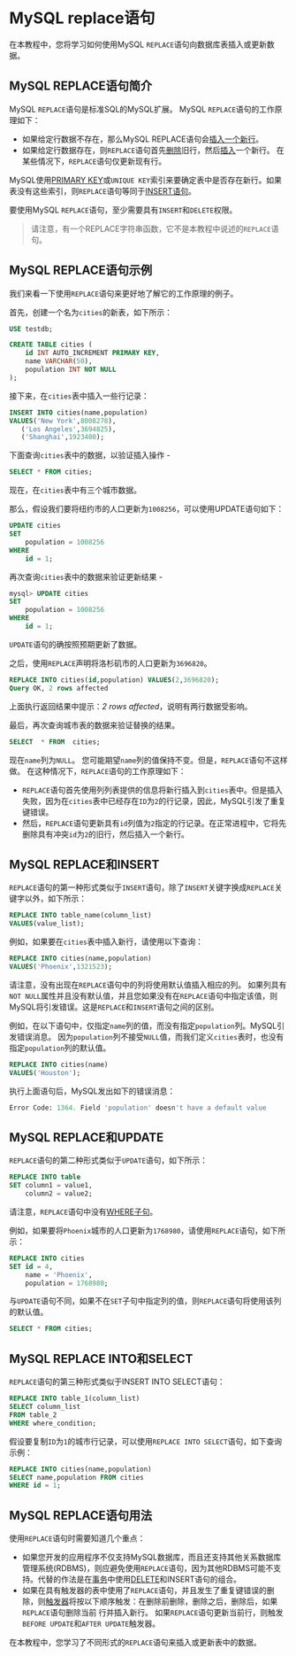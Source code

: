 # MySQL replace语句

在本教程中，您将学习如何使用MySQL `REPLACE`语句向数据库表插入或更新数据。

## MySQL REPLACE语句简介

MySQL `REPLACE`语句是标准SQL的MySQL扩展。 MySQL `REPLACE`语句的工作原理如下：

- 如果给定行数据不存在，那么MySQL REPLACE语句会[插入一个新行](./insert.html)。
- 如果给定行数据存在，则`REPLACE`语句首先[删除](./delete.htmll)旧行，然后[插入](./insert.html)一个新行。 在某些情况下，`REPLACE`语句仅更新现有行。

MySQL使用[PRIMARY KEY](./primarykey.html)或`UNIQUE KEY`索引来要确定表中是否存在新行。如果表没有这些索引，则`REPLACE`语句等同于[INSERT语句](./insert.html)。

要使用MySQL `REPLACE`语句，至少需要具有`INSERT`和`DELETE`权限。

> 请注意，有一个REPLACE字符串函数，它不是本教程中说述的`REPLACE`语句。

## MySQL REPLACE语句示例

我们来看一下使用`REPLACE`语句来更好地了解它的工作原理的例子。

首先，创建一个名为`cities`的新表，如下所示：

```sql
USE testdb;

CREATE TABLE cities (
    id INT AUTO_INCREMENT PRIMARY KEY,
    name VARCHAR(50),
    population INT NOT NULL
);
```

接下来，在`cities`表中插入一些行记录：

```sql
INSERT INTO cities(name,population)
VALUES('New York',8008278),
   ('Los Angeles',3694825),
   ('Shanghai',1923400);
```

下面查询`cities`表中的数据，以验证插入操作 - 

```sql
SELECT * FROM cities;
```

现在，在`cities`表中有三个城市数据。

那么，假设我们要将纽约市的人口更新为`1008256`，可以使用UPDATE语句如下：

```sql
UPDATE cities 
SET 
    population = 1008256
WHERE
    id = 1;
```

再次查询`cities`表中的数据来验证更新结果 - 

```sql
mysql> UPDATE cities 
SET 
    population = 1008256
WHERE
    id = 1;
```

`UPDATE`语句的确按照预期更新了数据。

之后，使用`REPLACE`声明将洛杉矶市的人口更新为`3696820`。

```sql
REPLACE INTO cities(id,population) VALUES(2,3696820);
Query OK, 2 rows affected
```

上面执行返回结果中提示：*2 rows affected*，说明有两行数据受影响。

最后，再次查询城市表的数据来验证替换的结果。

```sql
SELECT  * FROM  cities;
```

现在`name`列为`NULL`。 您可能期望`name`列的值保持不变。但是，`REPLACE`语句不这样做。 在这种情况下，`REPLACE`语句的工作原理如下：

- `REPLACE`语句首先使用列列表提供的信息将新行插入到`cities`表中。但是插入失败，因为在`cities`表中已经存在`ID`为`2`的行记录，因此，MySQL引发了重复键错误。
- 然后，`REPLACE`语句更新具有`id`列值为`2`指定的行记录。在正常进程中，它将先删除具有冲突`id`为`2`的旧行，然后插入一个新行。

## MySQL REPLACE和INSERT

`REPLACE`语句的第一种形式类似于`INSERT`语句，除了`INSERT`关键字换成`REPLACE`关键字以外，如下所示：

```sql
REPLACE INTO table_name(column_list)
VALUES(value_list);
```

例如，如果要在`cities`表中插入新行，请使用以下查询：

```sql
REPLACE INTO cities(name,population)
VALUES('Phoenix',1321523);
```

请注意，没有出现在`REPLACE`语句中的列将使用默认值插入相应的列。 如果列具有`NOT NULL`属性并且没有默认值，并且您如果没有在`REPLACE`语句中指定该值，则MySQL将引发错误。这是`REPLACE`和`INSERT`语句之间的区别。

例如，在以下语句中，仅指定`name`列的值，而没有指定`population`列。MySQL引发错误消息。 因为`population`列不接受`NULL`值，而我们定义`cities`表时，也没有指定`population`列的默认值。

```sql
REPLACE INTO cities(name)
VALUES('Houston');
```

执行上面语句后，MySQL发出如下的错误消息：

```sql
Error Code: 1364. Field 'population' doesn't have a default value
```

## MySQL REPLACE和UPDATE

`REPLACE`语句的第二种形式类似于`UPDATE`语句，如下所示：

```sql
REPLACE INTO table
SET column1 = value1,
    column2 = value2;
```

请注意，`REPLACE`语句中没有[WHERE子句](./where.html)。

例如，如果要将`Phoenix`城市的人口更新为`1768980`，请使用`REPLACE`语句，如下所示：

```sql
REPLACE INTO cities
SET id = 4,
    name = 'Phoenix',
    population = 1768980;
```

与`UPDATE`语句不同，如果不在`SET`子句中指定列的值，则`REPLACE`语句将使用该列的默认值。

```sql
SELECT * FROM cities;
```

## MySQL REPLACE INTO和SELECT

`REPLACE`语句的第三种形式类似于INSERT INTO SELECT语句：

```sql
REPLACE INTO table_1(column_list)
SELECT column_list
FROM table_2
WHERE where_condition;
```

假设要复制`ID`为`1`的城市行记录，可以使用`REPLACE INTO SELECT`语句，如下查询示例：

```sql
REPLACE INTO cities(name,population)
SELECT name,population FROM cities 
WHERE id = 1;
```

## MySQL REPLACE语句用法

使用`REPLACE`语句时需要知道几个重点：

- 如果您开发的应用程序不仅支持MySQL数据库，而且还支持其他关系数据库管理系统(RDBMS)，则应避免使用`REPLACE`语句，因为其他RDBMS可能不支持。代替的作法是在[事务](./tx.html)中使用[DELETE](./delete.html)和INSERT语句的组合。
- 如果在具有触发器的表中使用了`REPLACE`语句，并且发生了重复键错误的删除，则[触发器](./trigger.html)将按以下顺序触发：在删除前删除，删除之后，删除后，如果`REPLACE`语句删除当前 行并插入新行。 如果`REPLACE`语句更新当前行，则触发`BEFORE UPDATE`和`AFTER UPDATE`触发器。

在本教程中，您学习了不同形式的`REPLACE`语句来插入或更新表中的数据。